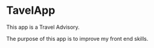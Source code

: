 # TavelApp
This app is a Travel Advisory.

The purpose of this app is to improve my front end skills.
